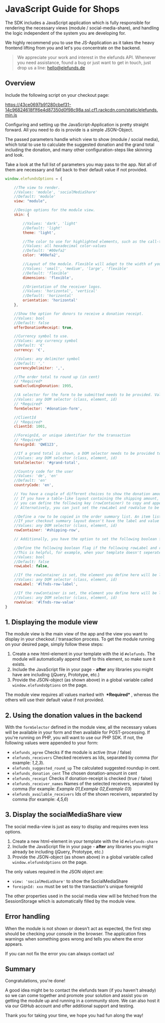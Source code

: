 # JavaScript Guide for Shops
The SDK includes a JavaScript application which is fully responsible for rendering the necessary views (module / social-media-share),
and handling the logic independent of the system you are developing for.

We highly recommend you to use the JS-Application as it takes the heavy frontend lifting from you and let's you concentrate on the backend.

> We appreciate your work and interest in the elefunds API. Whenever you need assistance, found a bug or just want to get in touch, just drop
> us a line: hello@elefunds.de

## Overview
Include the following script on your checkout page:

https://43ce0697b91280cbef31-14c96824618f1f6e4d87350d0f98c98a.ssl.cf1.rackcdn.com/static/elefunds.min.js

Configuring and setting up the JavaScript-Application is pretty straight forward. All you need to do is provide is a simple JSON-Object.

The passed parameters handle which view to show (module / social media),
which total to use to calculate the suggested donation and the grand total including the donation,
and many other configuration-steps like skinning and look.

Take a look at the full list of parameters you may pass to the app.
Not all of them are necessary and fall back to their default value if not provided.

```javascript
window.elefundsOptions = {

    //The view to render.
    //Values: 'module', 'socialMediaShare'
    //Default: 'module'
    view: "module",

    //Design options for the module view.
    skin: {

        //Values: 'dark', 'light'
        //Default: 'light'
        theme: 'light',

        //The color to use for highlighted elements, such as the call-to-action button and + button.
        //Values: all hexadecimal color-values
        //Default: '#00efa2'
        color: '#00efa2',

        //Layout of the module. Flexible will adapt to the width of your container.
        //Values: 'small', 'medium', 'large', 'flexible'
        //Default: 'flexible'
        dimensions: 'flexible',

        //Orientation of the receiver logos.
        //Values: 'horizontal', 'vertical'
        //Default: 'horizontal'
        orientation: 'horizontal'
    },

    //Show the option for donors to receive a donation receipt.
    //Values: bool
    //Default: false
    offerDonationReceipt: true,

    //Currency symbol to use.
    //Values: any currency symbol
    //Default: '€'
    currency: '€',

    //Values: any delimiter symbol
    //Default: ','
    currencyDelimiter: ',',

    //The order total to round up (in cent)
    // *Required*
    sumExcludingDonation: 1995,

    //A selector for the form to be submitted needs to be provided. Values required by the module will be copied here.
    //Values: any DOM selector (class, element, id)
    // *Required*
    formSelector: '#donation-form',

    //ClientId
    // *Required*
    clientId: 1001,

    //ForeignId, or unique identifier for the transaction
    // *Required*
    foreignId: 'QWE123',

    //If a grand total is shown, a DOM selector needs to be provided to update the total when the module is activated
    //Values: any DOM selector (class, element, id)
    totalSelector: '#grand-total',

    //Country code for the user
    //Values: 'de', 'en'
    //Default: 'en'
    countryCode: 'en',

    // You have a couple of different choices to show the donation amount in the order summary.
    // If you have a table-like layout containing the shipping amount, tax, etc. with a row for each position,
    // you can define the following key (rowContainer) to copy and append the enitre row to the order summary.
    // Alternatively, you can just set the rowLabel and rowValue to be copied individually.

    //Define a row to be copied in the order summary list. An item listing like the shipping or tax is usually a good choice.
    //If your checkout summary layout doesn't have the label and value in the same element, leave this undefined and only provide the rowLabel and rowValue keys.
    //Values: any DOM selector (class, element, id)
    rowContainer: '#shipping-row',

    // Additionally, you have the option to set the following boolean flag. Only set this if rowContainer is defined.

    //Define the following boolean flag if the following rowLabel and rowValue elements are pre-defined (ie. they are already in the template and don't need to be copied).
    //This is helpful, for example, when your template doesn't seperate the label and value into different elements by default, but you're able to define them manually for the elefunds donation.
    //Values: bool
    //Default: false
    rowLabel: false,

    //If the rowContainer is set, the element you define here will be looked up relative to the rowContainer element. //Otherwise, the element defined here will be cloned and appended after itself with the donation label as its content (elefunds donation)
    //Values: any DOM selector (class, element, id)
    rowLabel: '#lfnds-row-label',

    //If the rowContainer is set, the element you define here will be looked up relative to the rowContainer element. //Otherwise, the element defined here will be cloned and appended after itself with the donation amount as its content (ie. 12.00 €)
    //Values: any DOM selector (class, element, id)
    rowValue: '#lfnds-row-value'
}
```


## 1. Displaying the module view

The module view is the main view of the app and the view you want to display in your checkout / transaction process.
To get the module running on your desired page, simply follow these steps:

1. Create a new html-element in your template with the id `#elefunds`. The module will automatically append itself to this element, so make sure it exists.
2. Include the JavaScript file in your page - **after** any libraries you might have are including (jQuery, Prototype, etc.)
3. Provide the JSON-object (as shown above) in a global variable called `window.elefundsOptions` on the page.

The module view requires all values marked with **&nbsp;\*Required\*&nbsp;**, whereas the others will use their default value if not provided.


## 2. Using the donation values in the backend

With the `formSelector` defined in the module view, all the necessary values will be available in your form and then available for POST-processing.
If you're running on PHP, you will want to use our PHP SDK. If not, the following values were appended to your form:

* `elefunds_agree` Checks if the module is active (true / false)
* `elefunds_receivers` Checked receivers as Ids, separated by comma (for example: *1,2,3*).
* `elefunds_suggested_round_up` The calculated suggested roundup in cent.
* `elefunds_donation_cent` The chosen donation-amount in cent
* `elefunds_receipt` Checks if donation-receipt is checked (true / false)
* `elefunds_receiver_names` Names of the selected receivers, separated by comma (for example: *Example 01,Example 02,Example 03*)
* `elefunds_available_receivers` Ids of the shown receivers, separated by comma (for example: *4,5,6*)


## 3. Display the socialMediaShare view

The social media-view is just as easy to display and requires even less options.

1. Create a new html-element in your template with the id `#elefunds-share`
2. Include the JavaScript file in your page - **after** any libraries you might already be including (jQuery, Prototype, etc.)
3. Provide the JSON-object (as shown above) in a global variable called `window.elefundsOptions` on the page.

The only values required in the JSON object are:

* `view: 'socialMediaShare'` to show the SocialMediaShare
* `foreignId: xxx` must be set to the transaction's unique foreignId

The other properties used in the social media view will be fetched from the SessionStorage which is automatically filled by the module view.


## Error handling

When the module is not shown or doesn't act as expected,
the first step should be checking your console in the browser.
The application fires warnings when something goes wrong and tells you where the error appears.

If you can not fix the error you can always contact us!

## Summary

Congratulations, you're done!

A good idea might be to contact the elefunds team (if you haven't already) so we can come together and promote your solution and assist you on getting the module up and running in a community store. We can also host it via our GitHub account and offer additional support and testing.

Thank you for taking your time, we hope you had fun along the way!
